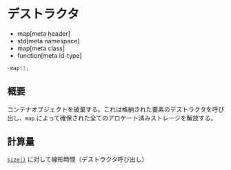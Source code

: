 # デストラクタ
* map[meta header]
* std[meta namespace]
* map[meta class]
* function[meta id-type]

```cpp
~map();
```

## 概要
コンテナオブジェクトを破棄する。これは格納された要素のデストラクタを呼び出し、`map` によって確保された全てのアロケート済みストレージを解放する。


## 計算量
[`size()`](/reference/map/map/size.md) に対して線形時間（デストラクタ呼び出し）


